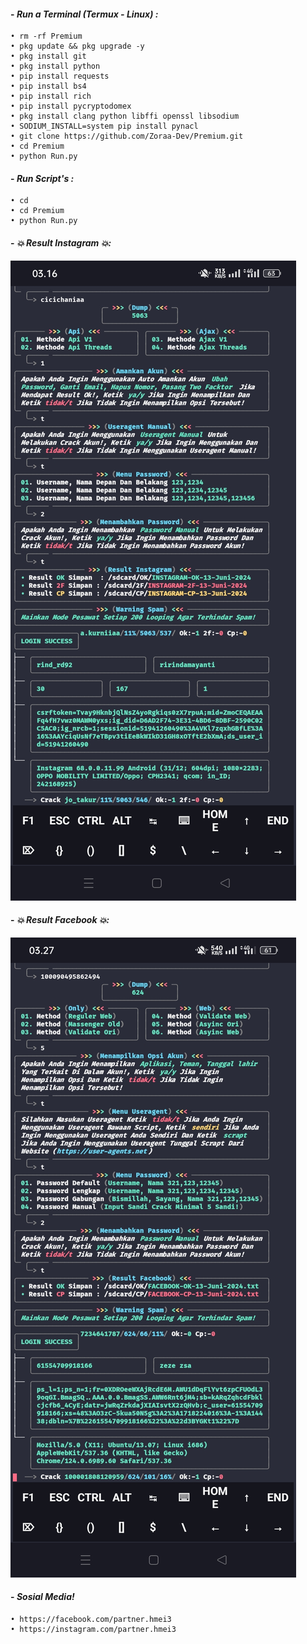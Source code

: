 #### - *Run a Terminal (Termux - Linux) :*

    • rm -rf Premium
    • pkg update && pkg upgrade -y
    • pkg install git
    • pkg install python
    • pip install requests
    • pip install bs4
    • pip install rich
    • pip install pycryptodomex
    • pkg install clang python libffi openssl libsodium
    • SODIUM_INSTALL=system pip install pynacl
    • git clone https://github.com/Zoraa-Dev/Premium.git
    • cd Premium
    • python Run.py

#### - *Run Script's :*

    • cd
    • cd Premium
    • python Run.py    

#### - *💥 Result Instagram 💥:*

<p align="left">
  <img src="https://github.com/MR-HACKED-ARFCYBER/Premium/blob/main/asset/image/Screenshot_2024-06-13-03-16-55-94_84d3000e3f4017145260f7618db1d683.jpg" />
</p>

#### - *💥 Result Facebook 💥:*

<p align="left">
  <img src="https://github.com/MR-HACKED-ARFCYBER/Premium/blob/main/asset/image/Screenshot_2024-06-13-03-27-15-83_84d3000e3f4017145260f7618db1d683.jpg" />
</p>

#### - *Sosial Media!*

    • https://facebook.com/partner.hmei3
    • https://instagram.com/partner.hmei3
